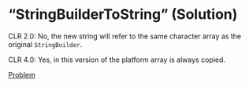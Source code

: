 # “StringBuilderToString” (Solution)

CLR 2.0: No, the new string will refer to the same character array as the original `StringBuilder`.

CLR 4.0: Yes, in this version of the platform array is always copied.

[Problem](./StringBuilderToString-P.md)